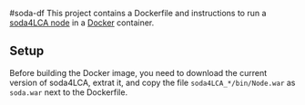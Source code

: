 #soda-df
This project contains a Dockerfile and instructions to run a [soda4LCA node](https://bitbucket.org/okusche/soda4lca)
in a [Docker](https://www.docker.com/) container.

## Setup
Before building the Docker image, you need to download the current version of
soda4LCA, extrat it, and copy the file `soda4LCA_*/bin/Node.war` as `soda.war`
next to the Dockerfile. 
